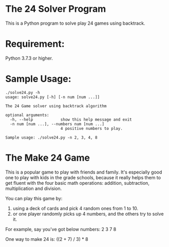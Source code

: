 # The 24 Solver Program

This is a Python program to solve play 24 games using backtrack.


# Requirement: 

Python 3.7.3 or higher.

# Sample Usage:

    ./solve24.py -h
    usage: solve24.py [-h] [-n num [num ...]]
    
    The 24 Game solver using backtrack algorithm
    
    optional arguments:
      -h, --help            show this help message and exit
      -n num [num ...], --numbers num [num ...]
                            4 positive numbers to play.
    
    Sample usage: ./solve24.py -n 2, 3, 4, 8


# The Make 24 Game

This is a popular game to play with friends and family.  It's especially good one to play with kids in the 
grade schools, because it really helps them to get fluent with the four basic math operations: addition, subtraction,
multiplication and division.

You can play this game by:
   1. using a deck of cards and pick 4 random ones from 1 to 10.
   2. or one player randomly picks up 4 numbers, and the others try to solve it.

For example, say you've got below numbers:
    2 3 7 8
    
One way to make 24 is: ((2 + 7) / 3) * 8


   

